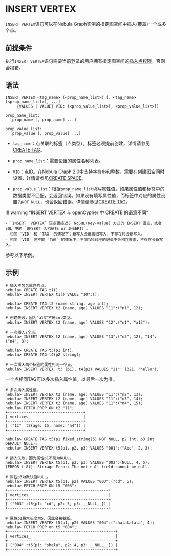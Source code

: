 # INSERT VERTEX

`INSERT VERTEX`语句可以在Nebula Graph实例的指定图空间中插入(覆盖)一个或多个点。

## 前提条件

执行`INSERT VERTEX`语句需要当前登录的用户拥有指定图空间的[插入点权限](../../7.data-security/1.authentication/3.role-list.md)，否则会报错。

## 语法

```ngql
INSERT VERTEX <tag_name> (<prop_name_list>) [, <tag_name> (<prop_name_list>), ...]
     {VALUES | VALUE} VID: (<prop_value_list>[, <prop_value_list>])

prop_name_list:
  [prop_name [, prop_name] ...]

prop_value_list:
  [prop_value [, prop_value] ...]
```

- `tag_name`：点关联的标签（点类型）。标签必须提前创建，详情请参见[CREATE TAG](../10.tag-statements/1.create-tag.md)。

- `prop_name_list`：需要设置的属性名称列表。

- `VID`：点ID。在Nebula Graph 2.0中支持字符串和整数，需要在创建图空间时设置，详情请参见[CREATE SPACE](../9.space-statements/1.create-space.md)。

- `prop_value_list`：根据`prop_name_list`填写属性值。如果属性值和标签中的数据类型不匹配，会返回错误。如果没有填写属性值，而标签中对应的属性设置为`NOT NULL`，也会返回错误。详情请参见[CREATE TAG](../10.tag-statements/1.create-tag.md)。

!!! warning “INSERT VERTEX 与 openCypher 中 CREATE 的语意不同”

    - `INSERT  VERTEX` 语意更接近于 NoSQL(Key-value) 方式的 INSERT 语意，或者 SQL 中的 `UPSERT (UPDATE or INSERT)`。
    - 相同 `VID` 和 `TAG` 的情况下：新写入会覆盖旧写入，不存在时会新写入。
    - 相同 `VID` 但不同 `TAG` 的情况下：不同TAG对应的记录不会相互覆盖，不存在会新写入。

参考以下示例。

## 示例

```ngql
# 插入不包含属性的点。
nebula> CREATE TAG t1();                   
nebula> INSERT VERTEX t1() VALUE "10":(); 
```

```ngql
nebula> CREATE TAG t2 (name string, age int);                
nebula> INSERT VERTEX t2 (name, age) VALUES "11":("n1", 12);

# 创建失败，因为"a13"不是int类型。
nebula> INSERT VERTEX t2 (name, age) VALUES "12":("n1", "a13"); 

# 一次插入2个点。
nebula> INSERT VERTEX t2 (name, age) VALUES "13":("n3", 12), "14":("n4", 8); 
```

```ngql
nebula> CREATE TAG t3(p1 int);
nebula> CREATE TAG t4(p2 string);

# 一次插入两个标签的属性到同一个点。
nebula> INSERT VERTEX  t3 (p1), t4(p2) VALUES "21": (321, "hello");
```

一个点相同TAG可以多次插入属性值，以最后一次为准。

```ngql
# 多次插入属性值。
nebula> INSERT VERTEX t2 (name, age) VALUES "11":("n2", 13);
nebula> INSERT VERTEX t2 (name, age) VALUES "11":("n3", 14);
nebula> INSERT VERTEX t2 (name, age) VALUES "11":("n4", 15);
nebula> FETCH PROP ON t2 "11";
+---------------------------------+
| vertices_                       |
+---------------------------------+
| ("11" :t2{age: 15, name: "n4"}) |
+---------------------------------+
```

```ngql
nebula> CREATE TAG t5(p1 fixed_string(5) NOT NULL, p2 int, p3 int DEFAULT NULL);
nebula> INSERT VERTEX t5(p1, p2, p3) VALUES "001":("Abe", 2, 3);

# 插入失败，因为属性p1不能为NULL。
nebula> INSERT VERTEX t5(p1, p2, p3) VALUES "002":(NULL, 4, 5);
[ERROR (-8)]: Storage Error: The not null field cannot be null.

# 属性p3为默认值NULL。
nebula> INSERT VERTEX t5(p1, p2) VALUES "003":("cd", 5);
nebula> FETCH PROP ON t5 "003";
+--------------------------------------------+
| vertices_                                  |
+--------------------------------------------+
| ("003" :t5{p1: "cd", p2: 5, p3: __NULL__}) |
+--------------------------------------------+

# 属性p1最大长度为5，因此会被截断。
nebula> INSERT VERTEX t5(p1, p2) VALUES "004":("shalalalala", 4);
nebula> FETCH PROP on t5 "004";
+-----------------------------------------------+
| vertices_                                     |
+-----------------------------------------------+
| ("004" :t5{p1: "shala", p2: 4, p3: __NULL__}) |
+-----------------------------------------------+
```
